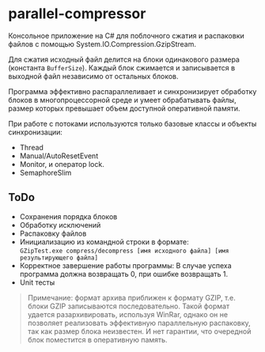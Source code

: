 # parallel-compressor

Консольное приложение на C# для поблочного сжатия и распаковки файлов с помощью System.IO.Compression.GzipStream.

Для сжатия исходный файл делится на блоки одинакового размера (константа `BufferSize`). 
Каждый блок сжимается и записывается в выходной файл независимо от остальных блоков.

Программа эффективно распараллеливает и синхронизирует обработку блоков в многопроцессорной среде и умеет обрабатывать файлы, размер которых превышает объем доступной оперативной памяти.

При работе с потоками используются только базовые классы и объекты синхронизации:
* Thread
* Manual/AutoResetEvent
* Monitor, и оператор lock.
* SemaphoreSlim

## ToDo

* Сохранения порядка блоков
* Обработку исключений
* Распаковку файлов
* Инициализацию из командной строки в формате:  
`GZipTest.exe compress/decompress [имя исходного файла] [имя результирующего файла]`
* Корректное завершение работы программы: В случае успеха программа должна возвращать 0, при ошибке возвращать 1.
* Unit тесты

> Примечание: формат архива приближен к формату GZIP, т.е. блоки GZIP записываются последовательно. Такой формат удается разархивировать, используя WinRar, однако он не позволяет реализовать эффективную параллельную распаковку, так как размер блока неизвестен. И нет гарантии, что очередной блок поместится в оперативную память.
